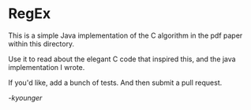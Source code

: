 # RegEx 

This is a simple Java implementation of the C algorithm in the
pdf paper within this directory.

Use it to read about the elegant C code that inspired this, and the 
java implementation I wrote.

If you'd like, add a bunch of tests. And then submit a pull request.

_-kyounger_